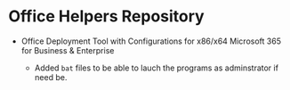# Office Helpers Repository

- Office Deployment Tool with Configurations for x86/x64 Microsoft 365 for Business & Enterprise

  - Added `bat` files to be able to lauch the programs as adminstrator if need be.

